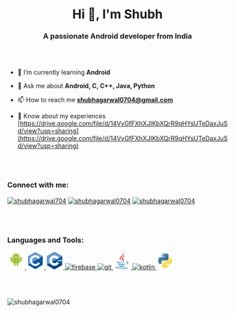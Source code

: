 <h1 align="center">Hi 👋, I'm Shubh</h1>
<h3 align="center">A passionate Android developer from India</h3>

<br></br>

- 🌱 I’m currently learning **Android**

- 💬 Ask me about **Android, C, C++, Java, Python**

- 📫 How to reach me **shubhagarwal0704@gmail.com**

- 📄 Know about my experiences [https://drive.google.com/file/d/14VvGfFXhXJIKbXQrR9qHYsUTeDaxJuSd/view?usp=sharing](https://drive.google.com/file/d/14VvGfFXhXJIKbXQrR9qHYsUTeDaxJuSd/view?usp=sharing)

  <br></br>

<h3 align="left">Connect with me:</h3>
<p align="left">
<a href="https://twitter.com/shubhagarwal704" target="blank"><img align="center" src="https://raw.githubusercontent.com/rahuldkjain/github-profile-readme-generator/master/src/images/icons/Social/twitter.svg" alt="shubhagarwal704" height="30" width="40" /></a>
<a href="https://linkedin.com/in/shubhagarwal0704" target="blank"><img align="center" src="https://raw.githubusercontent.com/rahuldkjain/github-profile-readme-generator/master/src/images/icons/Social/linked-in-alt.svg" alt="shubhagarwal0704" height="30" width="40" /></a>
<a href="https://www.leetcode.com/shubhagarwal0704" target="blank"><img align="center" src="https://raw.githubusercontent.com/rahuldkjain/github-profile-readme-generator/master/src/images/icons/Social/leet-code.svg" alt="shubhagarwal0704" height="30" width="40" /></a>
</p>
<br></br>
<h3 align="left">Languages and Tools:</h3>
<p align="left"> <a href="https://developer.android.com" target="_blank" rel="noreferrer"> <img src="https://raw.githubusercontent.com/devicons/devicon/master/icons/android/android-original-wordmark.svg" alt="android" width="40" height="40"/> </a> <a href="https://www.cprogramming.com/" target="_blank" rel="noreferrer"> <img src="https://raw.githubusercontent.com/devicons/devicon/master/icons/c/c-original.svg" alt="c" width="40" height="40"/> </a> <a href="https://www.w3schools.com/cpp/" target="_blank" rel="noreferrer"> <img src="https://raw.githubusercontent.com/devicons/devicon/master/icons/cplusplus/cplusplus-original.svg" alt="cplusplus" width="40" height="40"/> </a> <a href="https://firebase.google.com/" target="_blank" rel="noreferrer"> <img src="https://www.vectorlogo.zone/logos/firebase/firebase-icon.svg" alt="firebase" width="40" height="40"/> </a> <a href="https://git-scm.com/" target="_blank" rel="noreferrer"> <img src="https://www.vectorlogo.zone/logos/git-scm/git-scm-icon.svg" alt="git" width="40" height="40"/> </a> <a href="https://www.java.com" target="_blank" rel="noreferrer"> <img src="https://raw.githubusercontent.com/devicons/devicon/master/icons/java/java-original.svg" alt="java" width="40" height="40"/> </a> <a href="https://kotlinlang.org" target="_blank" rel="noreferrer"> <img src="https://www.vectorlogo.zone/logos/kotlinlang/kotlinlang-icon.svg" alt="kotlin" width="40" height="40"/> </a> <a href="https://www.python.org" target="_blank" rel="noreferrer"> <img src="https://raw.githubusercontent.com/devicons/devicon/master/icons/python/python-original.svg" alt="python" width="40" height="40"/> </a> </p>
<br></br>
<p><img align="center" src="https://github-readme-stats.vercel.app/api/top-langs?username=shubhagarwal0704&show_icons=true&locale=en&layout=compact" alt="shubhagarwal0704" /></p>
<br></br>
